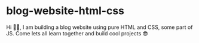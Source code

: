 # blog-website-html-css
Hi 👋🏻, I am building a blog website using pure HTML and CSS, some part of JS. Come lets all learn together and build cool projects 😎
